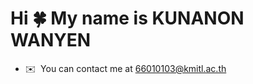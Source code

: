 Hi 🍀 My name is KUNANON WANYEN
===============================
* ✉️  You can contact me at [66010103@kmitl.ac.th](mailto:66010103@kmitl.ac.th)
